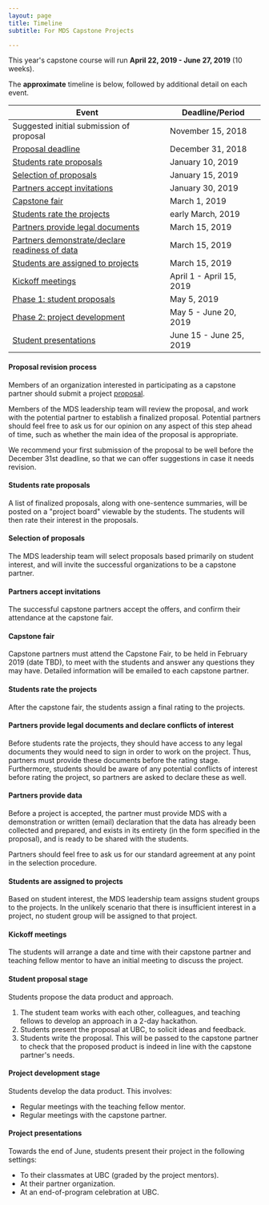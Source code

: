 ```yaml
---
layout: page
title: Timeline
subtitle: For MDS Capstone Projects

---
```


This year's capstone course will run __April 22, 2019 - June 27, 2019__ (10 weeks).

The **approximate** timeline is below, followed by additional detail on each event.

| Event | Deadline/Period |
| ----- | ---- |
| Suggested initial submission of proposal | November 15, 2018 |
| [Proposal deadline](#proposal-revision-process) | December 31, 2018  |
| [Students rate proposals](#students-rate-proposals) | January 10, 2019  |
| [Selection of proposals](#selection-of-proposals) | January 15, 2019   |
| [Partners accept invitations](#partners-accept-invitations) | January 30, 2019  |
| [Capstone fair](#capstone-fair)       | March 1, 2019 |
| [Students rate the projects](#students-rate-the-projects)  | early March, 2019 |
| [Partners provide legal documents](#partners-provide-legal-documents-and-declare-conflicts-of-interest) | March 15, 2019  |
| [Partners demonstrate/declare readiness of data](#partners-provide-data)  | March 15, 2019 |
| [Students are assigned to projects](#students-are-assigned-to-projects) | March 15, 2019  |
| [Kickoff meetings](#kickoff-meetings)    | April 1 - April 15, 2019 |
| [Phase 1: student proposals](#student-proposals) |  May 5, 2019 |
| [Phase 2: project development](#project-development-stage) | May 5 - June 20, 2019   |
| [Student presentations](#project-presentations) | June 15 - June 25, 2019 |

#### Proposal revision process

Members of an organization interested in participating as a capstone partner should submit a project [proposal](https://ubc-mds.github.io/capstone/partner_info/#proposals).

Members of the MDS leadership team will review the proposal, and work with the potential partner to establish a finalized proposal. Potential partners should feel free to ask us for our opinion on any aspect of this step ahead of time, such as whether the main idea of the proposal is appropriate.

We recommend your first submission of the proposal to be well before the December 31st deadline, so that we can offer suggestions in case it needs revision.

#### Students rate proposals

A list of finalized proposals, along with one-sentence summaries, will be posted on a "project board" viewable by the students. The students will then rate their interest in the proposals.

#### Selection of proposals

The MDS leadership team will select proposals based primarily on student interest, and will invite the successful organizations to be a capstone partner.

#### Partners accept invitations

The successful capstone partners accept the offers, and confirm their attendance at the capstone fair.

#### Capstone fair

Capstone partners must attend the Capstone Fair, to be held in February 2019 (date TBD), to meet with the students and answer any questions they may have. Detailed information will be emailed to each capstone partner.


#### Students rate the projects

After the capstone fair, the students assign a final rating to the projects.


#### Partners provide legal documents and declare conflicts of interest

Before students rate the projects, they should have access to any legal documents they would need to sign in order to work on the project. Thus, partners must provide these documents before the rating stage. Furthermore, students should be aware of any potential conflicts of interest before rating the project, so partners are asked to declare these as well.


#### Partners provide data

Before a project is accepted, the partner must provide MDS with a demonstration or written (email) declaration that the data has already been collected and prepared, and exists in its entirety (in the form specified in the proposal), and is ready to be shared with the students.

Partners should feel free to ask us for our standard agreement at any point in the selection procedure.

#### Students are assigned to projects

Based on student interest, the MDS leadership team assigns student groups to the projects. In the unlikely scenario that there is insufficient interest in a project, no student group will be assigned to that project.

#### Kickoff meetings

The students will arrange a date and time with their capstone partner and teaching fellow mentor to have an initial meeting to discuss the project.

#### Student proposal stage

Students propose the data product and approach.

  1. The student team works with each other, colleagues, and teaching fellows to develop an approach in a 2-day hackathon.
  2. Students present the proposal at UBC, to solicit ideas and feedback.
  3. Students write the proposal. This will be passed to the capstone partner to check that the proposed product is indeed in line with the capstone partner's needs.

#### Project development stage

Students develop the data product. This involves:

  - Regular meetings with the teaching fellow mentor.
  - Regular meetings with the capstone partner.

#### Project presentations

Towards the end of June, students present their project in the following settings:

  - To their classmates at UBC (graded by the project mentors).
  - At their partner organization.
  - At an end-of-program celebration at UBC.
